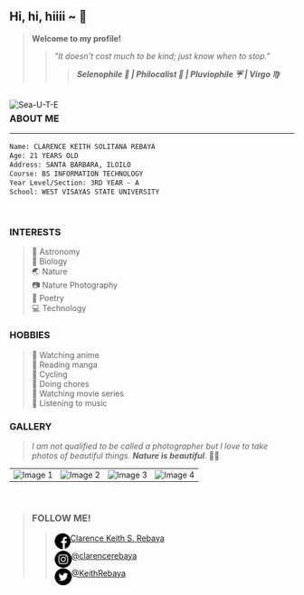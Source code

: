 ## Hi, hi, hiiii ~ :raised_hands:
> **Welcome to my profile!**
>
>> *"It doesn't cost much to be kind; just know when to stop."*
>>> ***Selenophile :crescent_moon: | Philocalist :cherry_blossom: | Pluviophile :umbrella: | Virgo :virgo:***
<br>
<img src="https://raw.githubusercontent.com/CKRebaya/cksrebaya/main/assets/images/me.JPG" alt="Sea-U-T-E" width="200px" align="left">

### ABOUT ME
________________________________
    Name: CLARENCE KEITH SOLITANA REBAYA
    Age: 21 YEARS OLD
    Address: SANTA BARBARA, ILOILO
    Course: BS INFORMATION TECHNOLOGY
    Year Level/Section: 3RD YEAR - A
    School: WEST VISAYAS STATE UNIVERSITY
<br>

### INTERESTS
> :stars: Astronomy <br>
> :seedling: Biology <br>
> :earth_asia: Nature <br>
> :camera: Nature Photography <br>
> :pencil: Poetry <br>
> :computer: Technology

### HOBBIES
> :sparkling_heart: Watching anime <br>
> :sparkling_heart: Reading manga <br>
> :sparkling_heart: Cycling <br>
> :sparkling_heart: Doing chores <br>
> :sparkling_heart: Watching movie series <br>
> :sparkling_heart: Listening to music <br>

### GALLERY
> *I am not qualified to be called a photographer but I love to take photos of beautiful things. **Nature is beautiful***. :sunflower::blue_heart: <br>

| | | | |
|:-------------------------:|:-------------------------:|:-------------------------:|:-------------------------:|
|<img width="200" alt="Image 1" src="https://raw.githubusercontent.com/CKRebaya/cksrebaya/main/assets/images/port1.jpg">|<img width="200" alt="Image 2" src="https://raw.githubusercontent.com/CKRebaya/cksrebaya/main/assets/images/port2.jpg">|<img width="200" alt="Image 3" src="https://raw.githubusercontent.com/CKRebaya/cksrebaya/main/assets/images/port3.jpg">| <img width="200" alt="Image 4" src="https://raw.githubusercontent.com/CKRebaya/cksrebaya/main/assets/images/port6.jpg">|
<br>

> ### **FOLLOW ME!**
>
>> <img src="assets/images/facebook.png" width="28px" align="left"> [Clarence Keith S. Rebaya](https://www.facebook.com/clarencekeith.rebaya.9/) 
>>
>> <img src="assets/images/instagram.png" width="30px" align="left"> [@clarencerebaya](https://www.instagram.com/clarencerebaya/) 
>>
>> <img src="assets/images/twitter.png" width="30px" align="left"> [@KeithRebaya](https://twitter.com/KeithRebaya)
